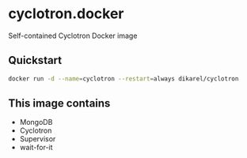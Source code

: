 # cyclotron.docker

Self-contained Cyclotron Docker image

## Quickstart

```bash
docker run -d --name=cyclotron --restart=always dikarel/cyclotron
```

## This image contains

- MongoDB
- Cyclotron
- Supervisor
- wait-for-it
